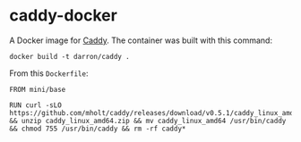 caddy-docker
==============

A Docker image for [Caddy](https://caddyserver.com/). The container was built with this command:

`docker build -t darron/caddy .`

From this `Dockerfile`:

```
FROM mini/base

RUN curl -sLO https://github.com/mholt/caddy/releases/download/v0.5.1/caddy_linux_amd64.zip && unzip caddy_linux_amd64.zip && mv caddy_linux_amd64 /usr/bin/caddy && chmod 755 /usr/bin/caddy && rm -rf caddy*
```
